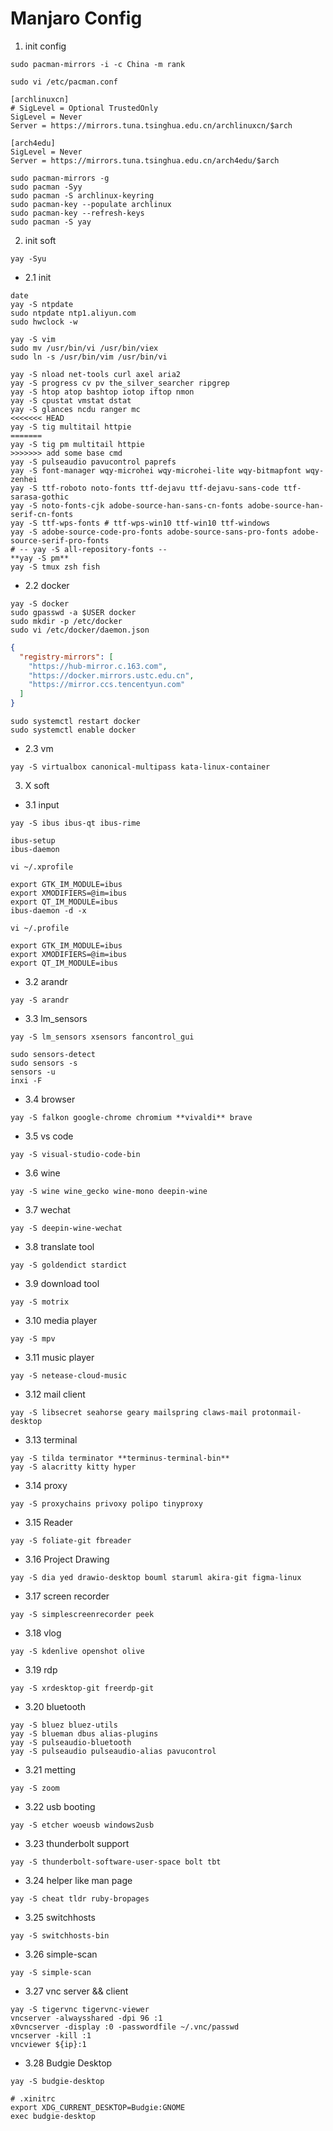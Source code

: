 # Manjaro Config

1. init config

```
sudo pacman-mirrors -i -c China -m rank
```


```
sudo vi /etc/pacman.conf

```

```
[archlinuxcn]
# SigLevel = Optional TrustedOnly
SigLevel = Never
Server = https://mirrors.tuna.tsinghua.edu.cn/archlinuxcn/$arch

[arch4edu]
SigLevel = Never
Server = https://mirrors.tuna.tsinghua.edu.cn/arch4edu/$arch
```

```
sudo pacman-mirrors -g
sudo pacman -Syy
sudo pacman -S archlinux-keyring
sudo pacman-key --populate archlinux
sudo pacman-key --refresh-keys
sudo pacman -S yay
```

2. init soft

```
yay -Syu
```

- 2.1 init

```
date
yay -S ntpdate
sudo ntpdate ntp1.aliyun.com
sudo hwclock -w
```

```
yay -S vim
sudo mv /usr/bin/vi /usr/bin/viex
sudo ln -s /usr/bin/vim /usr/bin/vi
```

```
yay -S nload net-tools curl axel aria2
yay -S progress cv pv the_silver_searcher ripgrep
yay -S htop atop bashtop iotop iftop nmon
yay -S cpustat vmstat dstat
yay -S glances ncdu ranger mc 
<<<<<<< HEAD
yay -S tig multitail httpie
=======
yay -S tig pm multitail httpie
>>>>>>> add some base cmd
yay -S pulseaudio pavucontrol paprefs
yay -S font-manager wqy-microhei wqy-microhei-lite wqy-bitmapfont wqy-zenhei
yay -S ttf-roboto noto-fonts ttf-dejavu ttf-dejavu-sans-code ttf-sarasa-gothic
yay -S noto-fonts-cjk adobe-source-han-sans-cn-fonts adobe-source-han-serif-cn-fonts
yay -S ttf-wps-fonts # ttf-wps-win10 ttf-win10 ttf-windows 
yay -S adobe-source-code-pro-fonts adobe-source-sans-pro-fonts adobe-source-serif-pro-fonts
# -- yay -S all-repository-fonts --
**yay -S pm**
yay -S tmux zsh fish
```

- 2.2 docker

```
yay -S docker
sudo gpasswd -a $USER docker
sudo mkdir -p /etc/docker
sudo vi /etc/docker/daemon.json
```

```json
{
  "registry-mirrors": [
    "https://hub-mirror.c.163.com",
    "https://docker.mirrors.ustc.edu.cn",
    "https://mirror.ccs.tencentyun.com"
  ]
}
```

```
sudo systemctl restart docker
sudo systemctl enable docker
```

- 2.3 vm

```
yay -S virtualbox canonical-multipass kata-linux-container
```

3. X soft

- 3.1 input

```
yay -S ibus ibus-qt ibus-rime
```

```
ibus-setup
ibus-daemon
```

```
vi ~/.xprofile

```

```
export GTK_IM_MODULE=ibus
export XMODIFIERS=@im=ibus
export QT_IM_MODULE=ibus
ibus-daemon -d -x
```

```
vi ~/.profile
```

```
export GTK_IM_MODULE=ibus
export XMODIFIERS=@im=ibus
export QT_IM_MODULE=ibus
```

- 3.2 arandr

```
yay -S arandr
```

- 3.3 lm_sensors

```
yay -S lm_sensors xsensors fancontrol_gui
```

```
sudo sensors-detect
sudo sensors -s
sensors -u
inxi -F
```

- 3.4 browser

```
yay -S falkon google-chrome chromium **vivaldi** brave
```

- 3.5 vs code

```
yay -S visual-studio-code-bin
```

- 3.6 wine

```
yay -S wine wine_gecko wine-mono deepin-wine
```

- 3.7 wechat

```
yay -S deepin-wine-wechat
```

- 3.8 translate tool

```
yay -S goldendict stardict
```

- 3.9 download tool

```
yay -S motrix
```

- 3.10 media player

```
yay -S mpv
```

- 3.11 music player

```
yay -S netease-cloud-music
```

- 3.12 mail client

```
yay -S libsecret seahorse geary mailspring claws-mail protonmail-desktop
```

- 3.13 terminal

```
yay -S tilda terminator **terminus-terminal-bin**
yay -S alacritty kitty hyper
```

- 3.14 proxy

```
yay -S proxychains privoxy polipo tinyproxy
```

- 3.15 Reader

```
yay -S foliate-git fbreader
```

- 3.16 Project Drawing

```
yay -S dia yed drawio-desktop bouml staruml akira-git figma-linux
```

- 3.17 screen recorder

```
yay -S simplescreenrecorder peek
```

- 3.18 vlog

```
yay -S kdenlive openshot olive 
```

- 3.19 rdp

```
yay -S xrdesktop-git freerdp-git
```

- 3.20 bluetooth

```
yay -S bluez bluez-utils
yay -S blueman dbus alias-plugins
yay -S pulseaudio-bluetooth
yay -S pulseaudio pulseaudio-alias pavucontrol
```

- 3.21 metting

```
yay -S zoom
```

- 3.22 usb booting

```
yay -S etcher woeusb windows2usb
```

- 3.23 thunderbolt support

```
yay -S thunderbolt-software-user-space bolt tbt
```

- 3.24 helper like man page

```
yay -S cheat tldr ruby-bropages
```

- 3.25 switchhosts

```
yay -S switchhosts-bin
```

- 3.26 simple-scan

```
yay -S simple-scan
```

- 3.27 vnc server && client

```
yay -S tigervnc tigervnc-viewer
vncserver -alwaysshared -dpi 96 :1
x0vncserver -display :0 -passwordfile ~/.vnc/passwd
vncserver -kill :1
vncviewer ${ip}:1
```

- 3.28 Budgie Desktop

```
yay -S budgie-desktop

# .xinitrc
export XDG_CURRENT_DESKTOP=Budgie:GNOME
exec budgie-desktop
```
